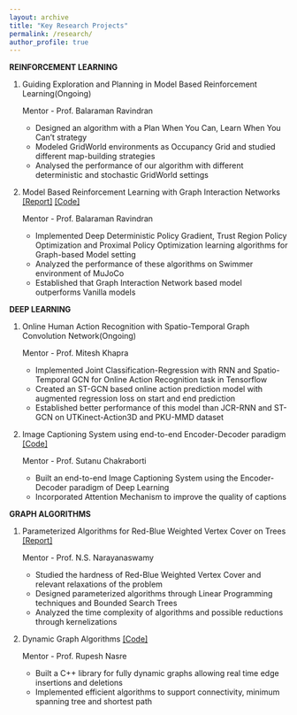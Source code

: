 ```yaml
---
layout: archive
title: "Key Research Projects"
permalink: /research/
author_profile: true
---
```


**REINFORCEMENT LEARNING**
1. Guiding Exploration and Planning in Model Based Reinforcement Learning(Ongoing)

    Mentor - Prof. Balaraman Ravindran
    - Designed an algorithm with a Plan When You Can, Learn When You Can’t strategy
    - Modeled GridWorld environments as Occupancy Grid and studied different map-building strategies
    - Analysed the performance of our algorithm with different deterministic and stochastic GridWorld settings
    
2. Model Based Reinforcement Learning with Graph Interaction Networks [[Report]](https://yogesh1q2w.github.io/files/mbrl_gin.pdf)
    [[Code]](https://github.com/yogesh1q2w/RL_project.git)

    Mentor - Prof. Balaraman Ravindran
    - Implemented Deep Deterministic Policy Gradient, Trust Region Policy Optimization and Proximal Policy Optimization learning algorithms for Graph-based Model setting
    - Analyzed the performance of these algorithms on Swimmer environment of MuJoCo
    - Established that Graph Interaction Network based model outperforms Vanilla models
    
**DEEP LEARNING**
1. Online Human Action Recognition with Spatio-Temporal Graph Convolution Network(Ongoing)
    
    Mentor - Prof. Mitesh Khapra
    - Implemented Joint Classification-Regression with RNN and Spatio-Temporal GCN for Online Action Recognition task in Tensorflow
    - Created an ST-GCN based online action prediction model with augmented regression loss on start and end prediction
    - Established better performance of this model than JCR-RNN and ST-GCN on UTKinect-Action3D and PKU-MMD dataset
    
2. Image Captioning System using end-to-end Encoder-Decoder paradigm [[Code]](https://github.com/yogesh1q2w/Image-Captioning)
    
    Mentor - Prof. Sutanu Chakraborti
    - Built an end-to-end Image Captioning System using the Encoder-Decoder paradigm of Deep Learning
    - Incorporated Attention Mechanism to improve the quality of captions

**GRAPH ALGORITHMS**
1. Parameterized Algorithms for Red-Blue Weighted Vertex Cover on Trees [[Report]](https://yogesh1q2w.github.io/files/wtd_vc.pdf)
    
    Mentor - Prof. N.S. Narayanaswamy
    - Studied the hardness of Red-Blue Weighted Vertex Cover and relevant relaxations of the problem
    - Designed parameterized algorithms through Linear Programming techniques and Bounded Search Trees
    - Analyzed the time complexity of algorithms and possible reductions through kernelizations
    
2. Dynamic Graph Algorithms [[Code]](https://github.com/yogesh1q2w/Dynamic-Graph-Algorithms)
    
    Mentor - Prof. Rupesh Nasre 
    - Built a C++ library for fully dynamic graphs allowing real time edge insertions and deletions
    - Implemented efficient algorithms to support connectivity, minimum spanning tree and shortest path
